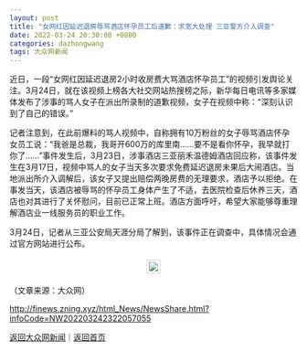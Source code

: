 ```yaml
---
layout: post
title: "女网红因延迟退房辱骂酒店怀孕员工后道歉：求宽大处理 三亚警方介入调查"
date: 2022-03-24 20:30:08 +0800
categories: dazhongwang
tags: 大众网新闻
---
```

<p>近日，一段“女网红因延迟退房2小时收房费大骂酒店怀孕员工”的视频引发舆论关注。3月24日，就在该视频上榜各大社交网站热搜榜之际，新华每日电讯等多家媒体发布了涉事的骂人女子在派出所录制的道歉视频，女子在视频中称：“深刻认识到了自己的错误。”</p><p>记者注意到，在此前爆料的骂人视频中，自称拥有10万粉丝的女子辱骂酒店怀孕女员工说：“我爸是总裁，我哥开600万的库里南……要不是看你怀孕，我早就打你了……”事件发生后，3月23日，涉事酒店三亚丽禾温德姆酒店回应称，该事件发生在3月17日，视频中骂人的女子当天多次要求免费延迟退房未果后大闹酒店。当地派出所介入调解后，该女子又提出赔偿两晚房费的无理要求，酒店予以拒绝。在事发当天，该酒店被辱骂的怀孕员工身体产生了不适，去医院检查后休养三天，酒店也对其进行了关怀慰问，目前已正常上班。酒店方面呼吁，希望大家能够尊重理解酒店业一线服务员的职业工作。</p><p>3月24日，记者从三亚公安局天涯分局了解到，该事件正在调查中，具体情况会通过官方网站进行公布。</p><center><img src="https://dfscdn.dfcfw.com/download/D25590396555606246540_w497h827.jpg" style="border:#d1d1d1 1px solid;padding:3px;margin:5px 0;" /></center><p class="em_media">（文章来源：大众网）</p>

<http://finews.zning.xyz/html_News/NewsShare.html?infoCode=NW202203242322057055>

[返回大众网新闻](//finews.withounder.com/category/dazhongwang.html)｜[返回首页](//finews.withounder.com/)